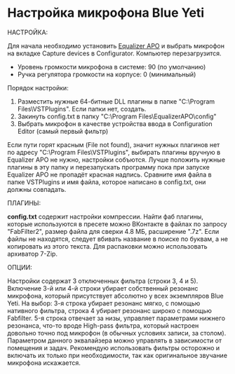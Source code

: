# Настройка микрофона Blue Yeti

НАСТРОЙКА:

Для начала необходимо установить <a href="https://sourceforge.net/projects/equalizerapo/files/1.3/EqualizerAPO64-1.3.exe/download">Equalizer APO</a> и выбрать микрофон на вкладке Capture devices в Configurator. Компьютер перезагрузится.

* Уровень громкости микрофона в системе: 90 (по умолчанию)<br>
* Ручка регулятора громкости на корпусе: 0 (минимальный)<br>

Порядок настройки:

1. Разместить нужные 64-битные DLL плагины в папке "C:\Program Files\VSTPlugins\". Если папки нет, создать.<br>
2. Закинуть config.txt в папку "C:\Program Files\EqualizerAPO\config\"<br>
3. Выбрать микрофон в качестве устройства ввода в Configuration Editor (самый первый фильтр)<br>

Если пути горят красным (File not found), значит нужных плагинов нет по адресу "C:\Program Files\VSTPlugins\", выбирать плагины вручную в Equalizer APO не нужно, настройки собъются. Лучше положить нужные плагины в эту папку и перезапускать программу пока при запуске Equalizer APO не пропадёт красная надпись. Сравните имя файла в папке VSTPlugins и имя файла, которое написано в config.txt, они должны совпадать.<br>

ПЛАГИНЫ:

<b>config.txt</b> содержит настройки компрессии. Найти фаб плагины, которые используются в пресете можно ВКонтакте в файлах по запросу "FabFilter2", размер файла для сверки 4.8 МБ, расширение ".7z". Если файлы не находятся, следует вбивать название в поиске по буквам, а не копировать из этого текста. Для распаковки можно использовать архиватор 7-Zip.

ОПЦИИ:

Настройки содержат 3 отключенных фильтра (строки 3, 4 и 5). Включение 3-й или 4-й строки убирает собственный резонанс микрофона, который присутствует абсолютно у всех экземпляров Blue Yeti. На выбор: 3-я строка убирает резонанс мягко, с помощью нативного фильтра, строка 4 убирает резонанс широко с помощью Fabfilter. 5-я строка отвечает за низы, управляет параметрами нижнего резонанса, что-то вроде High-pass фильтра, который настроен довольно точно под микрофон (в обычных условиях записи, за столом). Параметром данного эквалайзера можно управлять в зависимости от помещения и задач. Рекомендую использовать фильтры осторожно и включать их только при необходимости, так как оригинальное звучание микрофона искажается.
